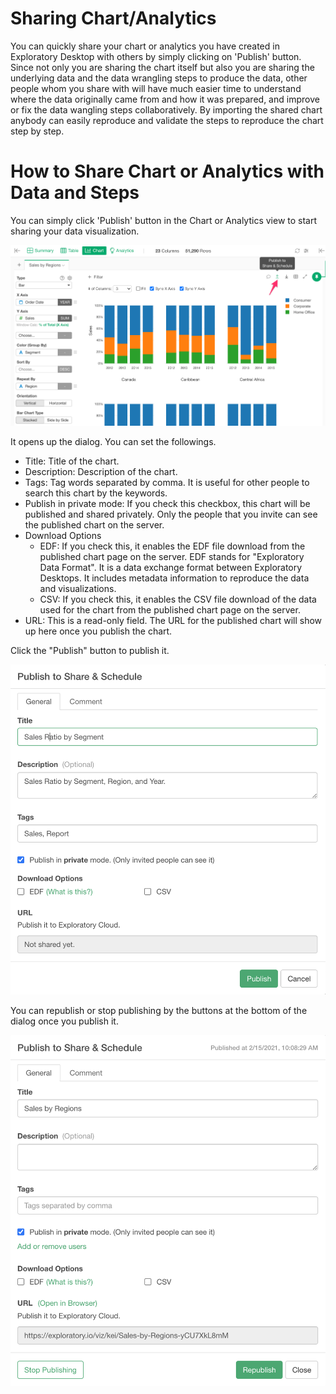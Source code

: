 # Sharing Chart/Analytics

You can quickly share your chart or analytics you have created in Exploratory Desktop with others by simply clicking on 'Publish' button. Since not only you are sharing the chart itself but also you are sharing the underlying data and the data wrangling steps to produce the data, other people whom you share with will have much easier time to understand where the data originally came from and how it was prepared, and improve or fix the data wangling steps collaboratively. By importing the shared chart anybody can easily reproduce and validate the steps to reproduce the chart step by step.

# How to Share Chart or Analytics with Data and Steps

You can simply click 'Publish' button in the Chart or Analytics view to start sharing your data visualization.

![](images/chart-publish1.png)

It opens up the dialog. You can set the followings.

* Title: Title of the chart.
* Description: Description of the chart.
* Tags: Tag words separated by comma. It is useful for other people to search this chart by the keywords. 
* Publish in private mode: If you check this checkbox, this chart will be published and shared privately. Only the people that you invite can see the published chart on the server.
* Download Options
  * EDF: If you check this, it enables the EDF file download from the published chart page on the server. EDF stands for "Exploratory Data Format". It is a data exchange format between Exploratory Desktops. It includes metadata information to reproduce the data and visualizations. 
  * CSV: If you check this, it enables the CSV file download of the data used for the chart from the published chart page on the server. 
* URL: This is a read-only field. The URL for the published chart will show up here once you publish the chart. 


Click the "Publish" button to publish it. 


![](images/chart-publish2.png)


You can republish or stop publishing by the buttons at the bottom of the dialog once you publish it. 


![](images/chart-publish3.png) 